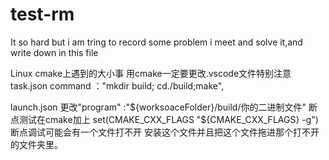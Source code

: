 # test-rm
It so hard but i am tring to record some problem i meet and solve it,and write down in this file

Linux cmake上遇到的大小事
用cmake一定要更改.vscode文件特别注意task.json
command ："mkdir build; cd./build;make",

launch.json 更改"program" :"${worksoaceFolder}/build/你的二进制文件"
断点测试在cmake加上
set(CMAKE_CXX_FLAGS "${CMAKE_CXX_FLAGS} -g")
断点调试可能会有一个文件打不开
安装这个文件并且把这个文件拖进那个打不开的文件夹里。
